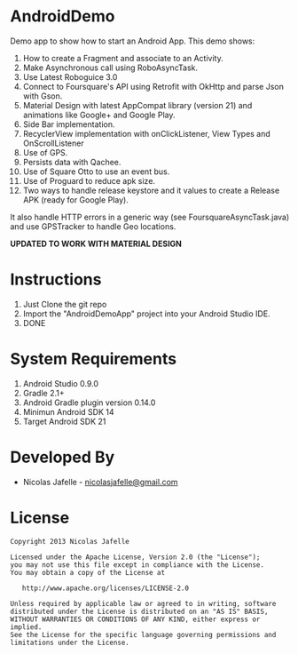 AndroidDemo
===========

Demo app to show how to start an Android App. This demo shows:

1. How to create a Fragment and associate to an Activity.
2. Make Asynchronous call using RoboAsyncTask.
3. Use Latest Roboguice 3.0
4. Connect to Foursquare's API using Retrofit with OkHttp and parse Json with Gson.
5. Material Design with latest AppCompat library (version 21) and animations like Google+ and Google Play.
6. Side Bar implementation.
7. RecyclerView implementation with onClickListener, View Types and OnScrollListener
8. Use of GPS.
9. Persists data with Qachee.
10. Use of Square Otto to use an event bus.
11. Use of Proguard to reduce apk size.
12. Two ways to handle release keystore and it values to create a Release APK (ready for Google Play).

It also handle HTTP errors in a generic way (see FoursquareAsyncTask.java) and use GPSTracker to handle Geo locations.

**UPDATED TO WORK WITH MATERIAL DESIGN**

Instructions
============

1. Just Clone the git repo
2. Import the "AndroidDemoApp" project into your Android Studio IDE.
4. DONE


System Requirements 
============

1. Android Studio 0.9.0
2. Gradle 2.1+
3. Android Gradle plugin version 0.14.0
4. Minimun Android SDK 14
5. Target Android SDK 21


Developed By
================

* Nicolas Jafelle - <nicolasjafelle@gmail.com>


License
================

    Copyright 2013 Nicolas Jafelle

    Licensed under the Apache License, Version 2.0 (the "License");
    you may not use this file except in compliance with the License.
    You may obtain a copy of the License at

       http://www.apache.org/licenses/LICENSE-2.0

    Unless required by applicable law or agreed to in writing, software
    distributed under the License is distributed on an "AS IS" BASIS,
    WITHOUT WARRANTIES OR CONDITIONS OF ANY KIND, either express or implied.
    See the License for the specific language governing permissions and
    limitations under the License.
